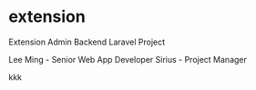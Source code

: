 # extension
Extension Admin Backend Laravel Project

Lee Ming - Senior Web App Developer
Sirius - Project Manager

kkk

